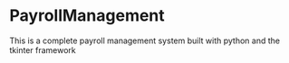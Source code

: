 # PayrollManagement
This is a complete payroll management system built with python and the tkinter framework
